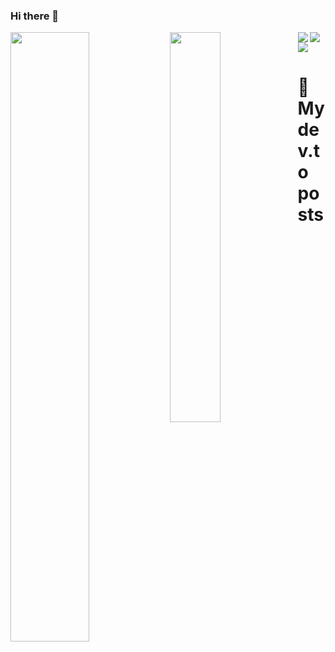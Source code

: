 ### Hi there 👋
<img align="left" width="50%" src="https://github-readme-stats.vercel.app/api?username=axadream&show_icons=true&theme=transparent&hide=contribs,prs" />
<img align="left" width="40%" src="https://github-readme-stats.vercel.app/api/top-langs/?username=axadream&layout=compact" />
<img align="left" src="https://img.shields.io/badge/javascript-%23323330.svg?style=for-the-badge&logo=javascript&logoColor=%23F7DF1E" />
<img align="left" src="https://img.shields.io/badge/typescript-%23007ACC.svg?style=for-the-badge&logo=typescript&logoColor=white" />
<img src="https://img.shields.io/badge/node.js-6DA55F?style=for-the-badge&logo=node.js&logoColor=white" />

# 📖 My dev.to posts
<!-- BLOG-POST-LIST:START -->
<!-- BLOG-POST-LIST:END -->

